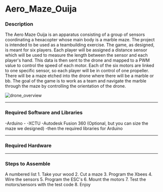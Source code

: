 # Aero_Maze_Ouija #


### Description ###
The Aero Maze Ouija is an apparatus consisting of a group of sensors coordinating a hexacopter whose main body is a marble maze.
The project is intended to be used as a teambuilding exercise. The game, as designed, is meant for six players.
Each player will be assigned a distance sensor which will be used to measure the length between the sensor and each player's hand.
This data is then sent to the drone and mapped to a PWM value to control the speed of each motor.
Each of the six motors are linked to one specific sensor, so each player will be in control of one propeller.
There will be a maze etched into the drone where there will be a marble or bb.
The goal of the game is to work as a team and navigate the marble through the maze by controlling the orientation of the drone.

![drone_overview](https://user-images.githubusercontent.com/29260218/28187684-2bd9d990-67e5-11e7-8d4f-728c548a2976.png)

- - - -

### Required Software and Libraries ###
-Arduino -
-XCTU
-Autodesk Fusion 360 (Optional, but you can size the maze we designed)
-then the required libraries for Arduino

- - - -

### Required Hardware ###

- - - -

### Steps to Assemble ###

A numbered list
        1. Take your wood
        2. Cut a maze
        3. Program the Xbees
        4. Wire the sensors
        5. Program the ESC's
        6. Mount the motors
        7. Test the motors/sensors with the test code
        8. Enjoy
